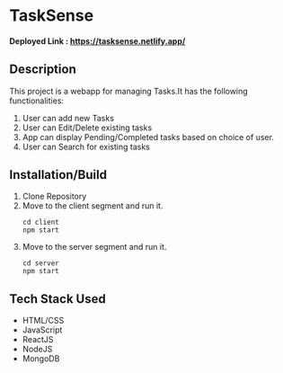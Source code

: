 # TaskSense

#### Deployed Link : https://tasksense.netlify.app/

## Description

This project is a webapp for managing Tasks.It has the following functionalities:
1) User can add new Tasks
2) User can Edit/Delete existing tasks
3) App can display Pending/Completed tasks based on choice of user.
4) User can Search for existing tasks

## Installation/Build

1) Clone Repository
2) Move to the client segment and run it.
    ```
    cd client
    npm start
    ```
3) Move to the server segment and run it.
    ```
    cd server
    npm start
    ```

## Tech Stack Used
 - HTML/CSS
 - JavaScript
 - ReactJS
 - NodeJS
 - MongoDB